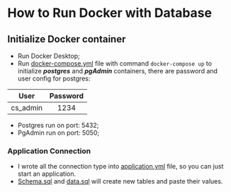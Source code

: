 # How to Run Docker with Database

## Initialize Docker container
- Run Docker Desktop;
- Run [docker-compose.yml](docker-compose.yml) file with command `docker-compose up` to initialize **_postgres_** and **_pgAdmin_** containers,
there are password and user config for postgres:

|   User   | Password |
|:--------:|:--------:|
| cs_admin |   1234   |
- Postgres run on port: 5432;
- PgAdmin run on port: 5050;

### Application Connection
- I wrote all the connection type into [application.yml](src%2Fmain%2Fresources%2Fapplication.yml)
file, so you can just start an application.
- [Schema.sql](src%2Fmain%2Fresources%2Fscripts%2Fschema.sql) and [data.sql](src%2Fmain%2Fresources%2Fscripts%2Fdata.sql) will create new tables and paste their values.